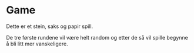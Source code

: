 # Game

Dette er et stein, saks og papir spill. 

De tre første rundene vil være helt random og etter de så vil spille begynne å bli litt mer vanskeligere. 